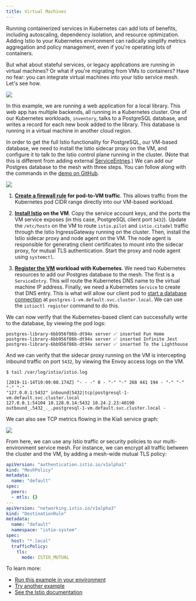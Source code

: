```yaml
---
title: Virtual Machines
---
```


Running containerized services in Kubernetes can add lots of benefits, including autoscaling, dependency isolation, and resource optimization. Adding Istio to your Kubernetes environment can radically simplify metrics aggregation and policy management, even if you're operating lots of containers.

But what about stateful services, or legacy applications are running in virtual machines? Or what if you're migrating from VMs to containers? Have no fear: you can integrate virtual machines into your Istio service mesh. Let's see how.

![](/images/vm-call-flow.png)

In this example, we are running a web application for a local library. This web app has multiple backends, all running in a Kubernetes cluster. One of our Kubernetes workloads, `inventory`, talks to a PostgreSQL database, and writes a record for each new book added to the library. This database is running in a virtual machine in another cloud region.

In order to get the full Istio functionality for PostgreSQL, our VM-based database, we need to install the Istio sidecar proxy on the VM, and configure it to talk to the Istio control plane running in the cluster. (Note that this is different from adding external [ServiceEntries](/external-services).) We can add our Postgres database to the mesh with three steps. You can follow along with the commands in the [demo on GitHub](https://github.com/askmeegs/postgres-library/tree/0241acce9d7e2cede0de8ac9baa1338624f716eb#-postgres-library).

![](/images/vm-architecture.png)

1. **[Create a firewall rule](https://github.com/askmeegs/postgres-library#5-allow-pod-ip-traffic-to-the-vm) for pod-to-VM traffic**. This allows traffic from the Kubernetes pod CIDR range directly into our VM-based workload.

2. **[Install Istio](https://github.com/askmeegs/postgres-library#6-prepare-a-clusterenv-file-to-send-to-the-vm) on the VM**. Copy the service account keys, and the ports the VM service exposes (in this case, PostgreSQL client port `5432`). Update the `/etc/hosts` on the VM to route `istio.pilot` and `istio.citadel` traffic through the Istio IngressGateway running on the cluster. Then, install the Istio sidecar proxy and node agent on the VM. The node agent is responsible for generating client certificates to mount into the sidecar proxy, for mutual TLS authentication. Start the proxy and node agent using `systemctl`.

3. **[Register the VM](https://github.com/askmeegs/postgres-library#8-register-the-vm-with-istio-running-on-the-gke-cluster) workload with Kubernetes**. We need two Kubernetes resources to add our Postgres database to the mesh. The first is a `ServiceEntry`. This will route the Kubernetes DNS name to the virtual machine IP address. Finally, we need a Kubernetes `Service` to create that DNS entry. This is what will allow our client pod to [start a database connection](https://github.com/askmeegs/postgres-library/blob/master/main.go#L39) at `postgres-1-vm.default.svc.cluster.local`. We can use the `istioctl register` command to do this.

We can now verify that the Kubernetes-based client can successfully write to the database, by viewing the pod logs:

```
postgres-library-6bb956f86b-dt94x server ✅ inserted Fun Home
postgres-library-6bb956f86b-dt94x server ✅ inserted Infinite Jest
postgres-library-6bb956f86b-dt94x server ✅ inserted To the Lighthouse
```

And we can verify that the sidecar proxy running on the VM is intercepting inbound traffic on port `5432`, by viewing the Envoy access logs on the VM.

```
$ tail /var/log/istio/istio.log

[2019-11-14T19:09:00.174Z] "- - -" 0 - "-" "-" 268 441 194 - "-" "-" "-" "-"
"127.0.0.1:5432" inbound|5432|tcp|postgresql-1-vm.default.svc.cluster.local
127.0.0.1:54104 10.128.0.14:5432 10.24.2.23:40190
outbound_.5432_._.postgresql-1-vm.default.svc.cluster.local -
```

We can also see TCP metrics flowing in the Kiali service graph:

![](/images/vm-kiali.png)


From here, we can use any Istio traffic or security policies to our multi-environment service mesh. For instance, we can encrypt all traffic between the cluster and the VM, by adding a mesh-wide mutual TLS policy:

```YAML
apiVersion: "authentication.istio.io/v1alpha1"
kind: "MeshPolicy"
metadata:
  name: "default"
spec:
  peers:
  - mtls: {}
---
apiVersion: "networking.istio.io/v1alpha3"
kind: "DestinationRule"
metadata:
  name: "default"
  namespace: "istio-system"
spec:
  host: "*.local"
  trafficPolicy:
    tls:
      mode: ISTIO_MUTUAL
```


To learn more:
- [Run this example in your environment](https://github.com/askmeegs/postgres-library)
- [Try another example](https://github.com/GoogleCloudPlatform/istio-samples/tree/master/mesh-expansion-gce)
- [See the Istio documentation](https://istio.io/docs/examples/virtual-machines/single-network/)